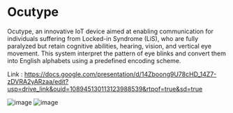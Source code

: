 # Ocutype
Ocutype, an innovative IoT device aimed at enabling communication for individuals suffering from Locked-in Syndrome (LiS), who are fully paralyzed but retain cognitive abilities, hearing, vision, and vertical eye movement.
This system interpret the pattern of eye blinks and convert them into English alphabets using a predefined encoding scheme.

Link : https://docs.google.com/presentation/d/14Zboong9U78cHD_14Z7-zDVRA2yARzaa/edit?usp=drive_link&ouid=108945130113123988539&rtpof=true&sd=true

![image](https://github.com/ShivamRani/Ocutype/assets/83000202/6495ee2a-4c10-4be7-8e7a-352fb9d1b236)
![image](https://github.com/ShivamRani/Ocutype/assets/83000202/cfb5112c-bd62-4cc5-9bd0-fceea98c63cc)

